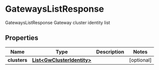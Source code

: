 

# GatewaysListResponse

GatewaysListResponse Gateway cluster identity list

## Properties

| Name | Type | Description | Notes |
|------------ | ------------- | ------------- | -------------|
|**clusters** | [**List&lt;GwClusterIdentity&gt;**](GwClusterIdentity.md) |  |  [optional] |



